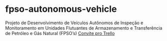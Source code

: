 # fpso-autonomous-vehicle
Projeto de Desenvolvimento de Veículos Autônomos de Inspeção e Monitoramento em Unidades Flutuantes de Armazenamento e Transferência de Petróleo e Gás Natural (FPSO’s)
[Convite pro Trello](https://trello.com/invite/b/M4IHegnv/d1733644d48b51d429c125ab0d3cb7b7/projeto-ros-ve%C3%ADculos-aut%C3%B4nomos)

